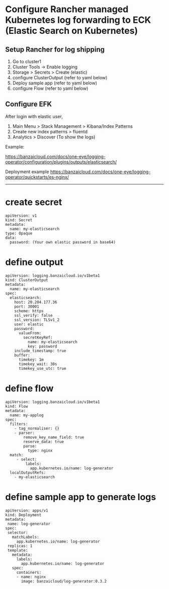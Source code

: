 # Configure Rancher managed Kubernetes log forwarding to ECK (Elastic Search on Kubernetes)

## Setup Rancher for log shipping
1. Go to cluster1
4. Cluster Tools -> Enable logging
5. Storage > Secrets > Create (elastic)
6. configure ClusterOutput (refer to yaml below)
7. Deploy sample app (refer to yaml below)
8. configure Flow (refer to yaml below)

## Configure EFK

After login with elastic user,

1. Main Menu > Stack Management > Kibana/Index Patterns
2. Create new index patterns > fluentd
3. Analytics > Discover (To show the logs)

Example:

https://banzaicloud.com/docs/one-eye/logging-operator/configuration/plugins/outputs/elasticsearch/

Deployment example
https://banzaicloud.com/docs/one-eye/logging-operator/quickstarts/es-nginx/



--------------------------------

# create secret

```
apiVersion: v1
kind: Secret
metadata:
  name: my-elasticsearch
type: Opaque
data:
  password: (Your own elastic password in base64)
```


# define output

```
apiVersion: logging.banzaicloud.io/v1beta1
kind: ClusterOutput
metadata:
  name: my-elasticsearch
spec:
  elasticsearch:
    host: 20.204.177.36
    port: 30001
    scheme: https
    ssl_verify: false
    ssl_version: TLSv1_2
    user: elastic
    password:
      valueFrom:
        secretKeyRef:
          name: my-elasticsearch
          key: password
    include_timestamp: true
    buffer:
      timekey: 1m
      timekey_wait: 30s
      timekey_use_utc: true
```

# define flow

```
apiVersion: logging.banzaicloud.io/v1beta1
kind: Flow
metadata:
  name: my-applog
spec:
  filters:
    - tag_normaliser: {}
    - parser:
        remove_key_name_field: true
        reserve_data: true
        parse:
          type: nginx
  match:
     - select:
         labels:
           app.kubernetes.io/name: log-generator
  localOutputRefs:
    - my-elasticsearch
```

# define sample app to generate logs

```
apiVersion: apps/v1
kind: Deployment
metadata:
 name: log-generator
spec:
 selector:
   matchLabels:
     app.kubernetes.io/name: log-generator
 replicas: 1
 template:
   metadata:
     labels:
       app.kubernetes.io/name: log-generator
   spec:
     containers:
     - name: nginx
       image: banzaicloud/log-generator:0.3.2
```



